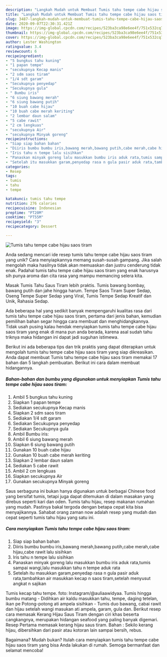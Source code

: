 ```yaml
---
description: "Langkah Mudah untuk Membuat Tumis tahu tempe cabe hijau saos tiram Anti Gagal"
title: "Langkah Mudah untuk Membuat Tumis tahu tempe cabe hijau saos tiram Anti Gagal"
slug: 3487-langkah-mudah-untuk-membuat-tumis-tahu-tempe-cabe-hijau-saos-tiram-anti-gagal
date: 2020-09-07T22:30:31.421Z
image: https://img-global.cpcdn.com/recipes/523ba3ca98e6ee4f/751x532cq70/tumis-tahu-tempe-cabe-hijau-saos-tiram-foto-resep-utama.jpg
thumbnail: https://img-global.cpcdn.com/recipes/523ba3ca98e6ee4f/751x532cq70/tumis-tahu-tempe-cabe-hijau-saos-tiram-foto-resep-utama.jpg
cover: https://img-global.cpcdn.com/recipes/523ba3ca98e6ee4f/751x532cq70/tumis-tahu-tempe-cabe-hijau-saos-tiram-foto-resep-utama.jpg
author: Lester Washington
ratingvalue: 3.4
reviewcount: 6
recipeingredient:
- "5 bungkus tahu kuning"
- "1 papan tempe"
- "secukupnya Kecap manis"
- "2 sdm saos tiram"
- "1/4 sdt garam"
- "Secukupnya penyedap"
- "Secukupnya gula"
- " Bumbu iris"
- "6 siung bawang merah"
- "6 siung bawang putih"
- "10 buah cabe hijau"
- "10 buah cabe merah keriting"
- "2 lembar daun salam"
- "5 cabe rawit"
- "2 cm lengkuas"
- "secukupnya Air"
- "secukupnya Minyak goreng"
recipeinstructions:
- "Siap siap bahan bahan"
- "Diiris bumbu bumbu iris,bawang merah,bawang putih,cabe merah,cabe hijau,cabe rawit lalu sisihkan"
- "Iris tahu n tempe lalu sisihkan"
- "Panaskan minyak goreng lalu masukkan bumbu iris aduk rata,tumis sampai wangi,lalu masukkan tahu n tempe aduk rata"
- "Setelah itu masukkan garam,penyedap rasa n gula pasir aduk rata,tambahkan air masukkan kecap n saos tiram,setelah menyusut angkat n sajikan"
categories:
- Resep
tags:
- tumis
- tahu
- tempe

katakunci: tumis tahu tempe 
nutrition: 276 calories
recipecuisine: Indonesian
preptime: "PT20M"
cooktime: "PT55M"
recipeyield: "3"
recipecategory: Dessert

---
```



![Tumis tahu tempe cabe hijau saos tiram](https://img-global.cpcdn.com/recipes/523ba3ca98e6ee4f/751x532cq70/tumis-tahu-tempe-cabe-hijau-saos-tiram-foto-resep-utama.jpg)

Anda sedang mencari ide resep tumis tahu tempe cabe hijau saos tiram yang unik? Cara menyiapkannya memang susah-susah gampang. Jika salah mengolah maka hasilnya tidak akan memuaskan dan justru cenderung tidak enak. Padahal tumis tahu tempe cabe hijau saos tiram yang enak harusnya sih punya aroma dan cita rasa yang mampu memancing selera kita.

Masak Tumis Tahu Saus Tiram lebih praktis. Tumis bawang bombay, bawang putih dan jahe hingga harum. Tempe Saos Tiram Super Sedap, Oseng Tempe Super Sedap yang Viral, Tumis Tempe Sedap Kreatif dan Unik, Rahasia Sedap.

Ada beberapa hal yang sedikit banyak mempengaruhi kualitas rasa dari tumis tahu tempe cabe hijau saos tiram, pertama dari jenis bahan, kemudian pemilihan bahan segar hingga cara membuat dan menghidangkannya. Tidak usah pusing kalau hendak menyiapkan tumis tahu tempe cabe hijau saos tiram yang enak di mana pun anda berada, karena asal sudah tahu triknya maka hidangan ini dapat jadi suguhan istimewa.


Berikut ini ada beberapa tips dan trik praktis yang dapat diterapkan untuk mengolah tumis tahu tempe cabe hijau saos tiram yang siap dikreasikan. Anda dapat membuat Tumis tahu tempe cabe hijau saos tiram memakai 17 bahan dan 5 langkah pembuatan. Berikut ini cara dalam membuat hidangannya.

<!--inarticleads1-->

##### Bahan-bahan dan bumbu yang digunakan untuk menyiapkan Tumis tahu tempe cabe hijau saos tiram:

1. Ambil 5 bungkus tahu kuning
1. Siapkan 1 papan tempe
1. Sediakan secukupnya Kecap manis
1. Siapkan 2 sdm saos tiram
1. Sediakan 1/4 sdt garam
1. Sediakan Secukupnya penyedap
1. Sediakan Secukupnya gula
1. Ambil  Bumbu iris:
1. Ambil 6 siung bawang merah
1. Siapkan 6 siung bawang putih
1. Gunakan 10 buah cabe hijau
1. Gunakan 10 buah cabe merah keriting
1. Siapkan 2 lembar daun salam
1. Sediakan 5 cabe rawit
1. Ambil 2 cm lengkuas
1. Siapkan secukupnya Air
1. Gunakan secukupnya Minyak goreng


Saus serbaguna ini bukan hanya digunakan untuk berbagai Chinese food yang bersifat tumis, tetapi juga dapat ditemukan di dalam masakan yang direbus seperti kari dan oden. Tumis tahu hijau, resep makanan rumahan yang mudah. Pastinya bakal tergoda dengan betapa cepat kita bisa menyajikannya. Sahabat orang zaman now adalah resep yang mudah dan cepat seperti tumis tahu hijau yang satu ini. 

<!--inarticleads2-->

##### Cara menyiapkan Tumis tahu tempe cabe hijau saos tiram:

1. Siap siap bahan bahan
1. Diiris bumbu bumbu iris,bawang merah,bawang putih,cabe merah,cabe hijau,cabe rawit lalu sisihkan
1. Iris tahu n tempe lalu sisihkan
1. Panaskan minyak goreng lalu masukkan bumbu iris aduk rata,tumis sampai wangi,lalu masukkan tahu n tempe aduk rata
1. Setelah itu masukkan garam,penyedap rasa n gula pasir aduk rata,tambahkan air masukkan kecap n saos tiram,setelah menyusut angkat n sajikan


Tumis kecap tahu tempe. foto: Instagram/@auliaawidyaa. Tumis hingga bumbu matang - Didihkan air kaldu masukkan tahu, tempe, daging tetelan, ikan pe Potong-potong ati ampela sisihkan - Tumis duo bawang, cabai rawit dan hijau setelah wangi masukan ati ampela, garam, gula dan. Berikut resep cara memasak Kerang Hijau Saus Tiram dengan ciri khas beserta cangkangnya, merupakan hidangan seafood yang paling banyak digemari. Resep Pertama memasak kerang hijau saus tiram. Bahan : Sekilo kerang hijau, dibersihkan dari pasir atau kotoran lain sampai bersih, rebus. 

Bagaimana? Mudah bukan? Itulah cara menyiapkan tumis tahu tempe cabe hijau saos tiram yang bisa Anda lakukan di rumah. Semoga bermanfaat dan selamat mencoba!
